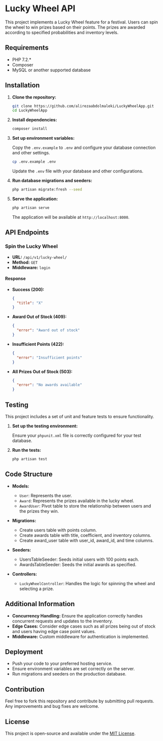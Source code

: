 
# Lucky Wheel API

This project implements a Lucky Wheel feature for a festival. Users can spin the wheel to win prizes based on their points. The prizes are awarded according to specified probabilities and inventory levels.

## Requirements

- PHP 7.2.* 
- Composer
- MySQL or another supported database

## Installation

1. **Clone the repository:**

    ```bash
    git clone https://github.com/alirezaabdolmaleki/LuckyWheelApp.git
    cd LuckyWheelApp
    ```

2. **Install dependencies:**

    ```bash
    composer install
    ```

3. **Set up environment variables:**

    Copy the `.env.example` to `.env` and configure your database connection and other settings.

    ```bash
    cp .env.example .env
    ```

    Update the `.env` file with your database and other configurations.

4. **Run database migrations and seeders:**

    ```bash
    php artisan migrate:fresh --seed
    ```

5. **Serve the application:**

    ```bash
    php artisan serve
    ```

    The application will be available at `http://localhost:8000`.

## API Endpoints

### Spin the Lucky Wheel

- **URL:** `/api/v1/lucky-wheel/`
- **Method:** `GET`
- **Middleware:** `login`

#### Response

- **Success (200):**
  ```json
  {
    "title": "X"
  }
  ```

- **Award Out of Stock (409):**
  ```json
  {
    "error": "Award out of stock"
  }
  ```

- **Insufficient Points (422):**
  ```json
  {
    "error": "Insufficient points"
  }
  ```

- **All Prizes Out of Stock (503):**
  ```json
  {
    "error": "No awards available"
  }
  ```

## Testing

This project includes a set of unit and feature tests to ensure functionality.

1. **Set up the testing environment:**

    Ensure your `phpunit.xml` file is correctly configured for your test database.

2. **Run the tests:**

    ```bash
    php artisan test
    ```

## Code Structure

- **Models:**
  - `User`: Represents the user.
  - `Award`: Represents the prizes available in the lucky wheel.
  - `AwardUser`: Pivot table to store the relationship between users and the prizes they win.

- **Migrations:**
  - Create users table with points column.
  - Create awards table with title, coefficient, and inventory columns.
  - Create award_user table with user_id, award_id, and time columns.

- **Seeders:**
  - UsersTableSeeder: Seeds initial users with 100 points each.
  - AwardsTableSeeder: Seeds the initial awards as specified.

- **Controllers:**
  - `LuckyWheelController`: Handles the logic for spinning the wheel and selecting a prize.

## Additional Information

- **Concurrency Handling:** Ensure the application correctly handles concurrent requests and updates to the inventory.
- **Edge Cases:** Consider edge cases such as all prizes being out of stock and users having edge case point values.
- **Middleware:** Custom middleware for authentication is implemented.

## Deployment

- Push your code to your preferred hosting service.
- Ensure environment variables are set correctly on the server.
- Run migrations and seeders on the production database.

## Contribution

Feel free to fork this repository and contribute by submitting pull requests. Any improvements and bug fixes are welcome.

## License

This project is open-source and available under the [MIT License](LICENSE).
